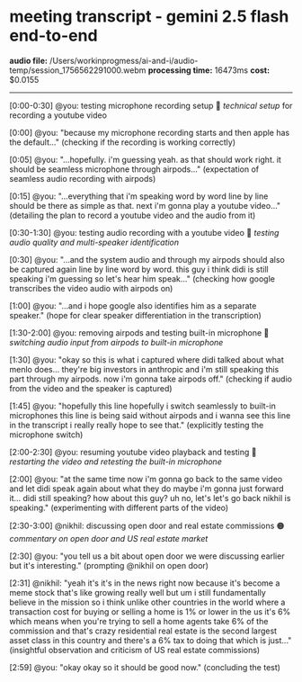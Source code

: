 # meeting transcript - gemini 2.5 flash end-to-end

**audio file:** /Users/workinprogmess/ai-and-i/audio-temp/session_1756562291000.webm
**processing time:** 16473ms
**cost:** $0.0155

---

[0:00-0:30] @you: testing microphone recording setup 🔵
_technical setup_ for recording a youtube video

[0:00] @you: "because my microphone recording starts and then apple has the default..."
(checking if the recording is working correctly)

[0:05] @you: "...hopefully. i'm guessing yeah. as that should work right. it should be seamless microphone through airpods..."
(expectation of seamless audio recording with airpods)


[0:15] @you: "...everything that i'm speaking word by word line by line should be there as simple as that. next i'm gonna play a youtube video..."
(detailing the plan to record a youtube video and the audio from it)


[0:30-1:30] @you: testing audio recording with a youtube video 🔵
_testing audio quality and multi-speaker identification_

[0:30] @you: "...and the system audio and through my airpods should also be captured again line by line word by word. this guy i think didi is still speaking i'm guessing so let's hear him speak..."
(checking how google transcribes the video audio with airpods on)

[1:00] @you:  "...and i hope google also identifies him as a separate speaker."
(hope for clear speaker differentiation in the transcription)

[1:30-2:00] @you: removing airpods and testing built-in microphone 🔵
_switching audio input from airpods to built-in microphone_

[1:30] @you: "okay so this is what i captured where didi talked about what menlo does... they're big investors in anthropic and i'm still speaking this part through my airpods. now i'm gonna take airpods off."
(checking if audio from the video and the speaker is captured)

[1:45] @you: "hopefully this line hopefully i switch seamlessly to built-in microphones this line is being said without airpods and i wanna see this line in the transcript i really really hope to see that."
(explicitly testing the microphone switch)

[2:00-2:30] @you: resuming youtube video playback and testing 🔵
_restarting the video and retesting the built-in microphone_

[2:00] @you: "at the same time now i'm gonna go back to the same video and let didi speak again about what they do maybe i'm gonna just forward it... didi still speaking? how about this guy? uh no, let's let's go back nikhil is speaking."
(experimenting with different parts of the video)

[2:30-3:00] @nikhil: discussing open door and real estate commissions 🟠
_commentary on open door and US real estate market_

[2:30] @you: "you tell us a bit about open door we were discussing earlier but it's interesting."
(prompting @nikhil on open door)

[2:31] @nikhil: "yeah it's it's in the news right now because it's become a meme stock that's like growing really well but um i still fundamentally believe in the mission so i think unlike other countries in the world where a transaction cost for buying or selling a home is 1% or lower in the us it's 6% which means when you're trying to sell a home agents take 6% of the commission and that's crazy residential real estate is the second largest asset class in this country and there's a 6% tax to doing that which is just..."
(insightful observation and criticism of US real estate commissions)

[2:59] @you: "okay okay so it should be good now."
(concluding the test)